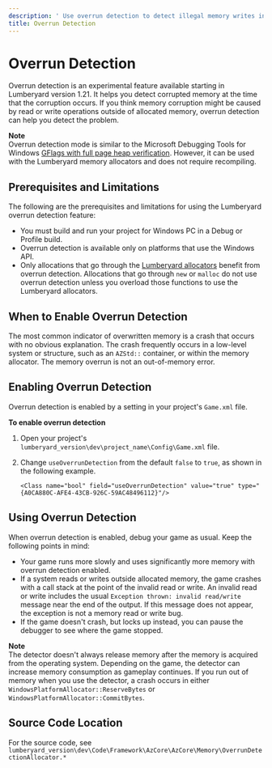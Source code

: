 ```yaml
---
description: ' Use overrun detection to detect illegal memory writes in &ALYlong;. '
title: Overrun Detection
---
```

# Overrun Detection<a name="memory-management-overrun-detection"></a>

Overrun detection is an experimental feature available starting in Lumberyard version 1\.21\. It helps you detect corrupted memory at the time that the corruption occurs\. If you think memory corruption might be caused by read or write operations outside of allocated memory, overrun detection can help you detect the problem\.

**Note**  
Overrun detection mode is similar to the Microsoft Debugging Tools for Windows [GFlags with full page heap verification](https://docs.microsoft.com/en-us/windows-hardware/drivers/debugger/gflags-and-pageheap)\. However, it can be used with the Lumberyard memory allocators and does not require recompiling\.

## Prerequisites and Limitations<a name="memory-management-overrun-detection-prerequisites-and-limitations"></a>

The following are the prerequisites and limitations for using the Lumberyard overrun detection feature:
+ You must build and run your project for Windows PC in a Debug or Profile build\.
+ Overrun detection is available only on platforms that use the Windows API\.
+ Only allocations that go through the [Lumberyard allocators](memory-allocators.md) benefit from overrun detection\. Allocations that go through `new` or `malloc` do not use overrun detection unless you overload those functions to use the Lumberyard allocators\.

## When to Enable Overrun Detection<a name="memory-management-overrun-detection-when-to-enable"></a>

The most common indicator of overwritten memory is a crash that occurs with no obvious explanation\. The crash frequently occurs in a low\-level system or structure, such as an `AZStd::` container, or within the memory allocator\. The memory overrun is not an out\-of\-memory error\.

## Enabling Overrun Detection<a name="memory-management-overrun-detection-enabling"></a>

Overrun detection is enabled by a setting in your project's `Game.xml` file\.

**To enable overrun detection**

1. Open your project's `lumberyard_version\dev\project_name\Config\Game.xml` file\.

1. Change `useOverrunDetection` from the default `false` to `true`, as shown in the following example\.

   ```
   <Class name="bool" field="useOverrunDetection" value="true" type="{A0CA880C-AFE4-43CB-926C-59AC48496112}"/> 
   ```

## Using Overrun Detection<a name="memory-management-overrun-detection-using"></a>

When overrun detection is enabled, debug your game as usual\. Keep the following points in mind:
+ Your game runs more slowly and uses significantly more memory with overrun detection enabled\.
+ If a system reads or writes outside allocated memory, the game crashes with a call stack at the point of the invalid read or write\. An invalid read or write includes the usual `Exception thrown: invalid read/write` message near the end of the output\. If this message does not appear, the exception is not a memory read or write bug\.
+ If the game doesn't crash, but locks up instead, you can pause the debugger to see where the game stopped\.

**Note**  
The detector doesn't always release memory after the memory is acquired from the operating system\. Depending on the game, the detector can increase memory consumption as gameplay continues\. If you run out of memory when you use the detector, a crash occurs in either `WindowsPlatformAllocator::ReserveBytes` or `WindowsPlatformAllocator::CommitBytes`\.

## Source Code Location<a name="memory-management-overrun-detection-source-code"></a>

For the source code, see `lumberyard_version\dev\Code\Framework\AzCore\AzCore\Memory\OverrunDetectionAllocator.*`